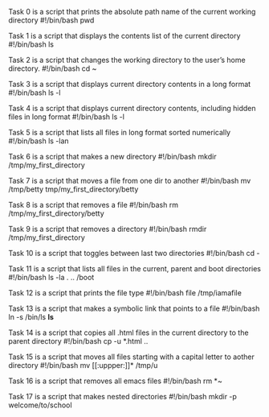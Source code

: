 Task 0 is a script that prints the absolute path name of the current working directory
#!/bin/bash
pwd

Task 1 is a script that displays the contents list of the current directory
#!/bin/bash
ls

Task 2 is a script that changes the working directory to the user’s home directory.
#!/bin/bash
cd ~

Task 3 is a script that displays current directory contents in a long format
#!/bin/bash
ls -l

Task 4 is a script that displays current directory contents, including hidden files in long format
#!/bin/bash
ls -l

Task 5 is a script that lists all files in long format sorted numerically
#!/bin/bash
ls -lan

Task 6 is a script that makes a new directory
#!/bin/bash
mkdir /tmp/my_first_directory

Task 7 is a script that moves a file from one dir to another
#!/bin/bash
mv /tmp/betty tmp/my_first_directory/betty

Task 8 is a script that removes a file
#!/bin/bash
rm /tmp/my_first_directory/betty

Task 9 is a script that removes a directory
#!/bin/bash
rmdir /tmp/my_first_directory

Task 10 is a script that toggles between last two directories
#!/bin/bash
cd -

Task 11 is a script that lists all files in the current, parent and boot directories
#!/bin/bash
ls -la . .. /boot

Task 12 is a script that prints the file type
#!/bin/bash
file /tmp/iamafile

Task 13 is a script that makes a symbolic link that points to a file
#!/bin/bash
ln -s /bin/ls __ls__

Task 14 is a script that copies all .html files in the current directory to the parent directory
#!/bin/bash
cp -u *.html ..

Task 15 is a script that moves all files starting with a capital letter to aother directory
#!/bin/bash
mv [[:uppper:]]* /tmp/u

Task 16 is a script that removes all emacs files
#!/bin/bash
rm *~ 

Task 17 is a script that makes nested directories
#!/bin/bash
mkdir -p welcome/to/school
